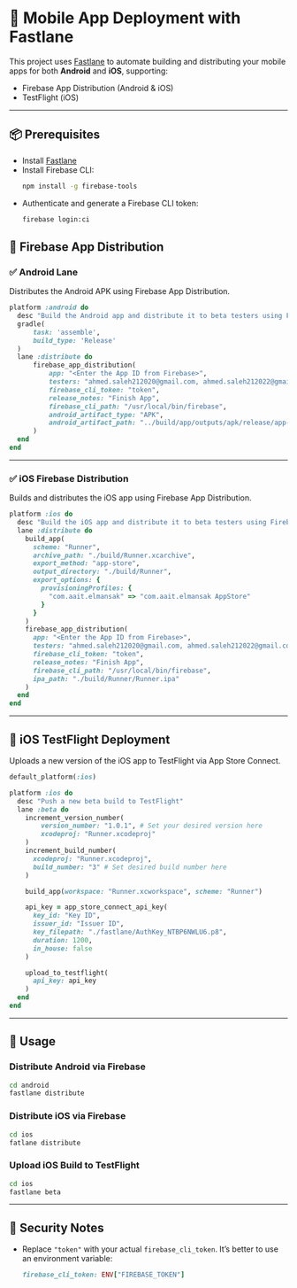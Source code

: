 # 🚀 Mobile App Deployment with Fastlane

This project uses [Fastlane](https://fastlane.tools/) to automate building and distributing your mobile apps for both **Android** and **iOS**, supporting:
- Firebase App Distribution (Android & iOS)
- TestFlight (iOS)

---

## 📦 Prerequisites

- Install [Fastlane](https://docs.fastlane.tools/getting-started/ios/setup/)
- Install Firebase CLI:  
  ```bash
  npm install -g firebase-tools

* Authenticate and generate a Firebase CLI token:

  ```bash
  firebase login:ci
  ```

## 🔧 Firebase App Distribution

### ✅ Android Lane

Distributes the Android APK using Firebase App Distribution.

```ruby
platform :android do
  desc "Build the Android app and distribute it to beta testers using Firebase App Distribution"
  gradle(
      task: 'assemble',
      build_type: 'Release'
  )
  lane :distribute do
      firebase_app_distribution(
          app: "<Enter the App ID from Firebase>",
          testers: "ahmed.saleh212020@gmail.com, ahmed.saleh212022@gmail.com",
          firebase_cli_token: "token",
          release_notes: "Finish App",
          firebase_cli_path: "/usr/local/bin/firebase",
          android_artifact_type: "APK",
          android_artifact_path: "../build/app/outputs/apk/release/app-release.apk"
      )
  end
end
```

---

### ✅ iOS Firebase Distribution

Builds and distributes the iOS app using Firebase App Distribution.

```ruby
platform :ios do
  desc "Build the iOS app and distribute it to beta testers using Firebase App Distribution"
  lane :distribute do
    build_app(
      scheme: "Runner",
      archive_path: "./build/Runner.xcarchive",
      export_method: "app-store",
      output_directory: "./build/Runner",
      export_options: {
        provisioningProfiles: { 
          "com.aait.elmansak" => "com.aait.elmansak AppStore"
        }
      }
    )
    firebase_app_distribution(
      app: "<Enter the App ID from Firebase>",
      testers: "ahmed.saleh212020@gmail.com, ahmed.saleh212022@gmail.com",
      firebase_cli_token: "token",
      release_notes: "Finish App",
      firebase_cli_path: "/usr/local/bin/firebase",
      ipa_path: "./build/Runner/Runner.ipa"
    )
  end
end
```

---

## 🍏 iOS TestFlight Deployment

Uploads a new version of the iOS app to TestFlight via App Store Connect.

```ruby
default_platform(:ios)

platform :ios do
  desc "Push a new beta build to TestFlight"
  lane :beta do
    increment_version_number(
        version_number: "1.0.1", # Set your desired version here
        xcodeproj: "Runner.xcodeproj"
    )
    increment_build_number(
      xcodeproj: "Runner.xcodeproj", 
      build_number: "3" # Set desired build number here
    )

    build_app(workspace: "Runner.xcworkspace", scheme: "Runner")

    api_key = app_store_connect_api_key(
      key_id: "Key ID",
      issuer_id: "Issuer ID",
      key_filepath: "./fastlane/AuthKey_NTBP6NWLU6.p8",
      duration: 1200,
      in_house: false
    )

    upload_to_testflight(
      api_key: api_key
    )
  end
end
```

---

## 🚀 Usage

### Distribute Android via Firebase

```bash
cd android
fastlane distribute
```

### Distribute iOS via Firebase

```bash
cd ios
fatlane distribute
```

### Upload iOS Build to TestFlight

```bash
cd ios
fastlane beta
```

---

## 🔐 Security Notes

* Replace `"token"` with your actual `firebase_cli_token`.
  It’s better to use an environment variable:

  ```ruby
  firebase_cli_token: ENV["FIREBASE_TOKEN"]
  ```

